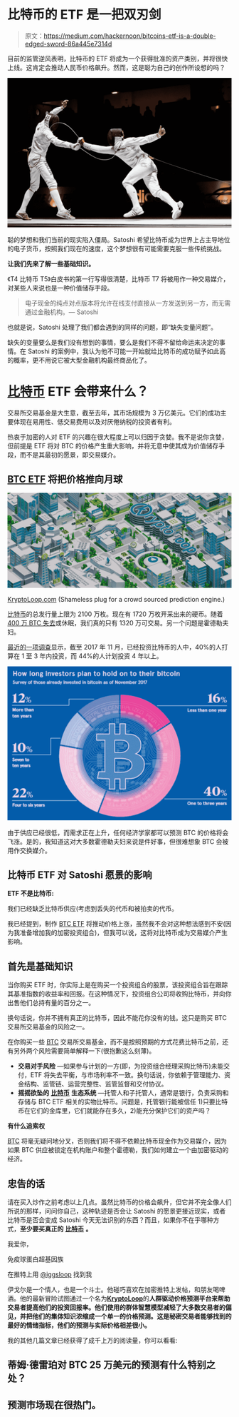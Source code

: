 # 比特币的 ETF 是一把双刃剑

> 原文：<https://medium.com/hackernoon/bitcoins-etf-is-a-double-edged-sword-86a445e7314d>

目前的监管逆风表明，比特币的 ETF 将成为一个获得批准的资产类别，并将很快上线。这肯定会推动人民币价格飙升。然而，这是聪为自己的创作所设想的吗？

![](img/0bc48f6bee9529cff24252b7a8b10d69.png)

聪的梦想和我们当前的现实陷入僵局。Satoshi 希望比特币成为世界上占主导地位的电子货币，按照我们现在的速度，这个梦想很有可能需要克服一些传统挑战。

**让我们先来了解一些基础知识。**

《T4 比特币 T5》白皮书的第一行写得很清楚，比特币 T7 将被用作一种交易媒介，对某些人来说也是一种价值储存手段。

> 电子现金的纯点对点版本将允许在线支付直接从一方发送到另一方，而无需通过金融机构。— Satoshi

也就是说，Satoshi 处理了我们都会遇到的同样的问题，即“缺失变量问题”。

缺失的变量要么是我们没有想到的事情，要么是我们不得不留给命运来决定的事情。在 Satoshi 的案例中，我认为他不可能一开始就给比特币的成功赋予如此高的概率，更不用说它被大型金融机构最终商品化了。

# [比特币](https://www.kryptoloop.com/ProfileCompany/1182) ETF 会带来什么？

交易所交易基金是大生意，截至去年，其市场规模为 3 万亿美元。它们的成功主要体现在易用性、低交易费用以及对厌倦纳税的投资者有利。

热衷于加密的人对 ETF 的兴趣在很大程度上可以归因于贪婪。我不是说你贪婪，但前提是 ETF 将对 BTC 的价格产生重大影响，并将无意中使其成为价值储存手段，而不是其最初的愿景，即交易媒介。

## [**BTC ETF**](https://www.kryptoloop.com/ProfileCompany/1182) **将把价格推向月球**

![](img/6ad35a937b0d3284c5cfc0005d4cb9b4.png)

[KryptoLoop.com](http://www.kryptoloop.com) (Shameless plug for a crowd sourced prediction engine.)

[比特币](https://www.kryptoloop.com/ProfileCompany/1182)的总发行量上限为 2100 万枚。现在有 1720 万枚开采出来的硬币。随着[400 万 BTC 失去](https://www.kryptoloop.com/ProfileCompany/1182)或休眠，我们真的只有 1320 万可交易。另一个问题是霍德勒夫妇。

[最近的一项调查](http://www.visualcapitalist.com/investors-hold-onto-bitcoin-sentiment/)显示，截至 2017 年 11 月，已经投资比特币的人中，40%的人打算在 1 至 3 年内投资，而 44%的人计划投资 4 年以上。

![](img/faede81ccdd49331128f592baf22a4f3.png)

由于供应已经很低，而需求正在上升，任何经济学家都可以预测 BTC 的价格将会飞涨。是的，我知道这对大多数霍德勒夫妇来说是件好事，但很难想象 BTC 会被用作交换媒介。

## 比特币 ETF 对 Satoshi 愿景的影响

**ETF 不是比特币:**

我们已经缺乏比特币供应(考虑到丢失的代币和被拍卖的代币。

我已经提到，制作 [BTC ETF](https://www.kryptoloop.com/ProfileCompany/1182) 将推动价格上涨，虽然我不会对这种想法感到不安(因为我准备增加我的加密投资组合)，但我可以说，这将对比特币成为交易媒介产生影响。

## **首先是基础知识**

当你购买 ETF 时，你实际上是在购买一个投资组合的股票，该投资组合旨在跟踪其基准指数的收益率和回报。在这种情况下，投资组合公司将收购比特币，并向你出售他们总持有量的百分之一。

换句话说，你并不拥有真正的比特币，因此不能花你没有的钱。这只是购买 BTC 交易所交易基金的风险之一。

在你购买一些 [BTC](https://www.kryptoloop.com/ProfileCompany/1182) 交易所交易基金，而不是按照预期的方式花费比特币之前，还有另外两个风险需要简单解释一下(很抱歉这么刻薄)。

*   **交易对手风险** —如果参与计划的一方(即，为投资组合经理采购比特币)未能交付，ETF 将失去平衡，与市场利率不一致。换句话说，你依赖于管理能力、资金结构、监管链、运营完整性、监管监督和交付协议。
*   **摇摇欲坠的** [**比特币**](https://www.kryptoloop.com/ProfileCompany/1182) **生态系统** —托管人和子托管人，通常是银行，负责采购和存储与 BTC ETF 相关的实物比特币。问题是，托管银行能被信任 1)只要比特币在它们的金库里，它们就能存在多久，2)能充分保护它们的资产吗？

**有什么追索权**

[BTC](https://www.kryptoloop.com/ProfileCompany/1182) 将毫无疑问地分叉，否则我们将不得不依赖比特币现金作为交易媒介，因为如果 BTC 供应被锁定在机构账户和整个霍德勒，我们如何建立一个由加密驱动的经济。

## **忠告的话**

请在买入炒作之前考虑以上几点。虽然比特币的价格会飙升，但它并不完全像人们所说的那样，问问你自己，这种轨迹是否会让 Satoshi 的愿景更接近现实，或者比特币是否会变成 Satoshi 今天无法识别的东西？而且，如果你不在乎哪种方式，**至少要买真正的** [**比特币**](https://www.kryptoloop.com/ProfileCompany/1182) **。**

我爱你，

免疫球蛋白超基因族

在推特上用 [@iggsloop](https://twitter.com/IggsLoop) 找到我

伊戈尔是一个情人，也是一个斗士。他碰巧喜欢在加密推特上发帖，和朋友喝啤酒。他的最新冒险试图通过一个名为[**KryptoLoop**](http://www.kryptoLoop.com)的**人群驱动价格预测平台来帮助交易者提高他们的投资回报率。他们使用的群体智慧模型减轻了大多数交易者的偏见，并把他们的集体知识浓缩成一个单一的价格预测。这是秘密交易者能够找到的最好的情绪指标，他们的预测与实际价格相差很小。**

我的其他几篇文章已经获得了成千上万的阅读量，你可以看看:

## 蒂姆·德雷珀对 BTC 25 万美元的预测有什么特别之处？

## 预测市场现在很热门。